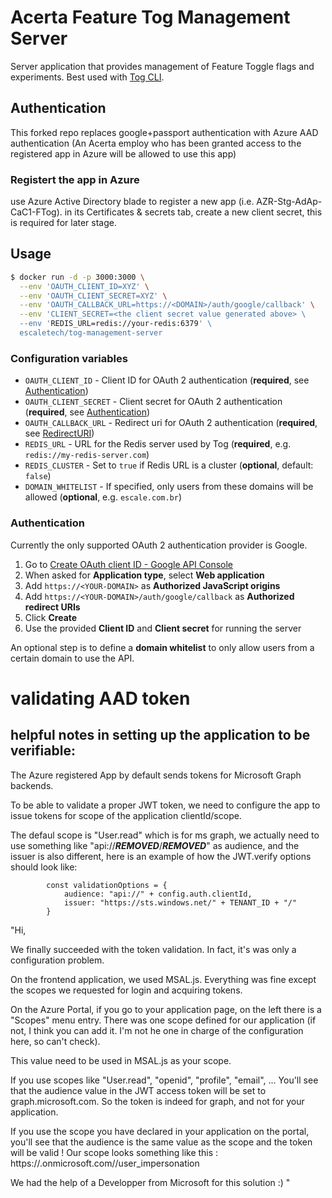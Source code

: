 # Acerta Feature Tog Management Server

Server application that provides management of Feature Toggle flags and experiments. 
Best used with [Tog CLI](https://github.com/escaletech/tog-cli).

## Authentication
This forked repo replaces google+passport authentication with Azure AAD authentication (An Acerta employ who has been granted access to the registered app in Azure will be allowed to use this app)

### Registert the app in Azure
use Azure Active Directory blade to register a new app (i.e. AZR-Stg-AdAp-CaC1-FTog). 
in its Certificates & secrets tab, create a new client secret, this is required for later stage. 

## Usage

```sh
$ docker run -d -p 3000:3000 \
  --env 'OAUTH_CLIENT_ID=XYZ' \
  --env 'OAUTH_CLIENT_SECRET=XYZ' \
  --env 'OAUTH_CALLBACK_URL=https://<DOMAIN>/auth/google/callback' \
  --env 'CLIENT_SECRET=<the client secret value generated above> \
  --env 'REDIS_URL=redis://your-redis:6379' \
  escaletech/tog-management-server
```

### Configuration variables

* `OAUTH_CLIENT_ID` - Client ID for OAuth 2 authentication (**required**, see [Authentication](#authentication))
* `OAUTH_CLIENT_SECRET` - Client secret for OAuth 2 authentication (**required**, see [Authentication](#authentication))
* `OAUTH_CALLBACK_URL` - Redirect uri for OAuth 2 authentication (**required**, see [RedirectURI](https://developers.google.com/identity/protocols/oauth2/javascript-implicit-flow#redirecting))
* `REDIS_URL` - URL for the Redis server used by Tog (**required**, e.g. `redis://my-redis-server.com`)
* `REDIS_CLUSTER` - Set to `true` if Redis URL is a cluster (**optional**, default: `false`)
* `DOMAIN_WHITELIST` - If specified, only users from these domains will be allowed (**optional**, e.g. `escale.com.br`)

### Authentication

Currently the only supported OAuth 2 authentication provider is Google.

1. Go to [Create OAuth client ID - Google API Console](https://console.developers.google.com/apis/credentials/oauthclient)
2. When asked for **Application type**, select **Web application**
3. Add `https://<YOUR-DOMAIN>` as **Authorized JavaScript origins**
4. Add `https://<YOUR-DOMAIN>/auth/google/callback` as **Authorized redirect URIs**
5. Click **Create**
6. Use the provided **Client ID** and **Client secret** for running the server

An optional step is to define a **domain whitelist** to only allow users from a certain domain to use the API.


# validating AAD token 

## helpful notes in setting up the application to be verifiable:
The Azure registered App by default sends tokens for Microsoft Graph backends. 

To be able to validate a proper JWT token, we need to configure the app to issue tokens for scope of the application clientId/scope. 

The defaul scope is "User.read" which is for ms graph, we actually need to use something like "api://***REMOVED***/***REMOVED***" as audience, and the issuer is also different, here is an example of how the JWT.verify options should look like: 
```
        const validationOptions = {
            audience: "api://" + config.auth.clientId, 
            issuer: "https://sts.windows.net/" + TENANT_ID + "/" 
        }
```

"Hi,

We finally succeeded with the token validation. In fact, it's was only a configuration problem.

On the frontend application, we used MSAL.js. Everything was fine except the scopes we requested for login and acquiring tokens.

On the Azure Portal, if you go to your application page, on the left there is a "Scopes" menu entry.
There was one scope defined for our application (if not, I think you can add it. I'm not he one in charge of the configuration here, so can't check).

This value need to be used in MSAL.js as your scope.

If you use scopes like "User.read", "openid", "profile", "email", ... You'll see that the audience value in the JWT access token will be set to graph.microsoft.com.
So the token is indeed for graph, and not for your application.

If you use the scope you have declared in your application on the portal, you'll see that the audience is the same value as the scope and the token will be valid !
Our scope looks something like this : https://.onmicrosoft.com//user_impersonation

We had the help of a Developper from Microsoft for this solution :)
"